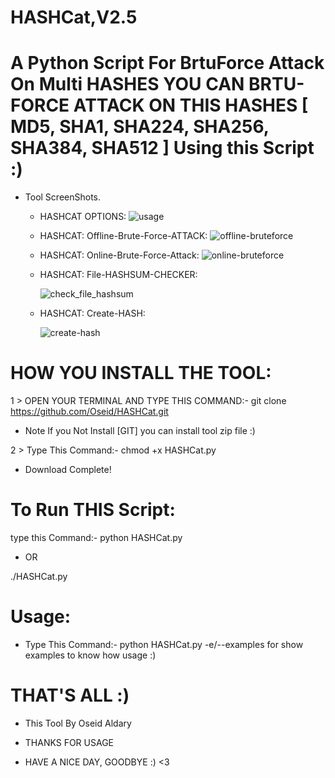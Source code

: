 # HASHCat,V2.5

# A Python  Script For BrtuForce Attack On Multi HASHES YOU CAN BRTU-FORCE ATTACK ON THIS HASHES [ MD5, SHA1, SHA224, SHA256, SHA384, SHA512 ] Using this Script :)

- Tool ScreenShots.

   * HASHCAT OPTIONS:
         ![usage](https://user-images.githubusercontent.com/29546157/47182684-9311ee80-d315-11e8-81ea-c9134c35a3f4.png)
         
   * HASHCAT: Offline-Brute-Force-ATTACK:
         ![offline-bruteforce](https://user-images.githubusercontent.com/29546157/47182694-9ad19300-d315-11e8-822b-e81fe5a1ef3e.png)
         
   * HASHCAT: Online-Brute-Force-Attack:
         ![online-bruteforce](https://user-images.githubusercontent.com/29546157/47182698-9dcc8380-d315-11e8-9c20-c85835f20d77.png)
  
   * HASHCAT: File-HASHSUM-CHECKER:
   
        ![check_file_hashsum](https://user-images.githubusercontent.com/29546157/47182707-a1600a80-d315-11e8-82f5-bab1c4011758.png)
        
   * HASHCAT: Create-HASH:
   
       ![create-hash](https://user-images.githubusercontent.com/29546157/46437156-3249ba00-c74a-11e8-9bab-a7e26a175b9d.png)
         
# HOW YOU INSTALL THE TOOL:

1 > OPEN YOUR TERMINAL AND TYPE THIS COMMAND:- git clone https://github.com/Oseid/HASHCat.git

  - Note If you Not Install [GIT] you can install tool zip file :)

2 > Type This Command:- chmod +x HASHCat.py

- Download Complete!

# To Run THIS Script:

type this Command:- python HASHCat.py

  - OR
  
./HASHCat.py

# Usage:

  - Type This Command:- python HASHCat.py -e/--examples for show examples to know how usage :) 

# THAT'S ALL :)

- This Tool By Oseid Aldary

- THANKS FOR USAGE

- HAVE A NICE DAY, GOODBYE :) <3

